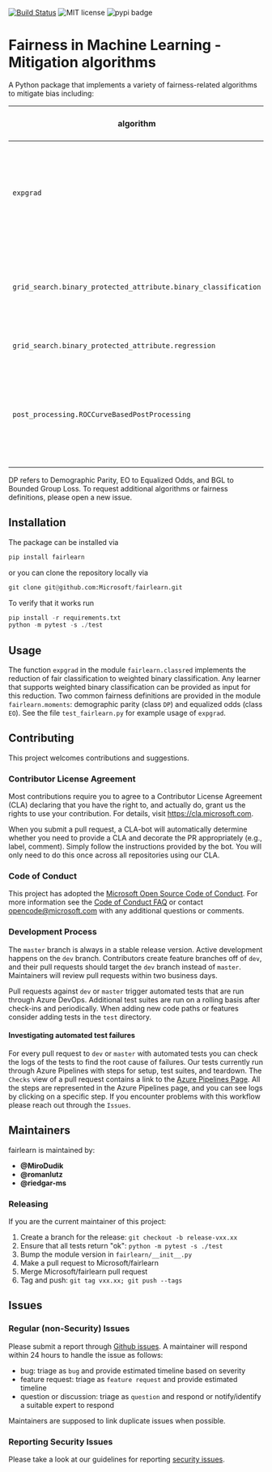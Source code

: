 [![Build Status](https://img.shields.io/azure-devops/build/responsibleai/fairlearn/6/dev?failed_label=bad&passed_label=good&label=GatedCheckin%3ADev)](https://dev.azure.com/responsibleai/fairlearn/_build/latest?definitionId=1&branchName=dev) ![MIT license](https://img.shields.io/badge/License-MIT-blue.svg) ![pypi badge](https://img.shields.io/badge/pypi-0.2.0-blue)

# Fairness in Machine Learning - Mitigation algorithms

A Python package that implements a variety of fairness-related algorithms to mitigate bias including:

| algorithm | description | classification/regression | protected attributes | supported fairness definitions |
| --- | --- | --- | --- | --- |
| `expgrad` | Black-box approach to fair classification described in the paper [A Reductions Approach to Fair Classification](https://arxiv.org/abs/1803.02453)| binary classification | categorical | DP, EO |
| `grid_search.binary_protected_attribute.binary_classification` | As described in Section 3.4 in the paper [A Reductions Approach to Fair Classification](https://arxiv.org/abs/1803.02453)| binary classification | binary | DP, EO |
| `grid_search.binary_protected_attribute.regression` | Grid Search for regression | regression | binary | BGL |
| `post_processing.ROCCurveBasedPostProcessing` | Post-processing algorithm based on the paper [Equality of Opportunity in Supervised Learning](https://arxiv.org/pdf/1610.02413.pdf)| binary classification | categorical | DP, EO |

DP refers to Demographic Parity, EO to Equalized Odds, and BGL to Bounded Group Loss. To request additional algorithms or fairness definitions, please open a new issue.

## Installation

The package can be installed via

```python
pip install fairlearn
```

or you can clone the repository locally via

```python
git clone git@github.com:Microsoft/fairlearn.git
```

To verify that it works run

```python
pip install -r requirements.txt
python -m pytest -s ./test
```

## Usage

The function `expgrad` in the module `fairlearn.classred` implements the reduction of fair classification to weighted binary classification. Any learner that supports weighted binary classification can be provided as input for this reduction. Two common fairness definitions are provided in the module `fairlearn.moments`: demographic parity (class `DP`) and equalized odds (class `EO`). See the file `test_fairlearn.py` for example usage of `expgrad`.

## Contributing

This project welcomes contributions and suggestions.

### Contributor License Agreement

Most contributions require you to agree to a Contributor License Agreement (CLA) declaring that you have the right to, and actually do, grant us the rights to use your contribution. For details, visit https://cla.microsoft.com.

When you submit a pull request, a CLA-bot will automatically determine whether you need to provide a CLA and decorate the PR appropriately (e.g., label, comment). Simply follow the instructions provided by the bot. You will only need to do this once across all repositories using our CLA.

### Code of Conduct
This project has adopted the [Microsoft Open Source Code of Conduct](https://opensource.microsoft.com/codeofconduct/). For more information see the [Code of Conduct FAQ](https://opensource.microsoft.com/codeofconduct/faq/) or contact [opencode@microsoft.com](mailto:opencode@microsoft.com) with any additional questions or comments.

### Development Process
The `master` branch is always in a stable release version. Active development happens on the `dev` branch. Contributors create feature branches off of `dev`, and their pull requests should target the `dev` branch instead of `master`. Maintainers will review pull requests within two business days.

Pull requests against `dev` or `master` trigger automated tests that are run through Azure DevOps. Additional test suites are run on a rolling basis after check-ins and periodically. When adding new code paths or features consider adding tests in the `test` directory.

#### Investigating automated test failures
For every pull request to `dev` or `master` with automated tests you can check the logs of the tests to find the root cause of failures. Our tests currently run through Azure Pipelines with steps for setup, test suites, and teardown. The `Checks` view of a pull request contains a link to the [Azure Pipelines Page](dev.azure.com/responsibleai/fairlearn/_build/results). All the steps are represented in the Azure Pipelines page, and you can see logs by clicking on a specific step. If you encounter problems with this workflow please reach out through the `Issues`.

## Maintainers

fairlearn is maintained by:

- **@MiroDudik**
- **@romanlutz**
- **@riedgar-ms**

### Releasing

If you are the current maintainer of this project:

1. Create a branch for the release: `git checkout -b release-vxx.xx`
1. Ensure that all tests return "ok": `python -m pytest -s ./test`
1. Bump the module version in `fairlearn/__init__.py`
1. Make a pull request to Microsoft/fairlearn
1. Merge Microsoft/fairlearn pull request
1. Tag and push: `git tag vxx.xx; git push --tags`

## Issues

### Regular (non-Security) Issues
Please submit a report through [Github issues](https://github.com/microsoft/fairlearn/issues). A maintainer will respond within 24 hours to handle the issue as follows:
- bug: triage as `bug` and provide estimated timeline based on severity
- feature request: triage as `feature request` and provide estimated timeline
- question or discussion: triage as `question` and respond or notify/identify a suitable expert to respond

Maintainers are supposed to link duplicate issues when possible.


### Reporting Security Issues

Please take a look at our guidelines for reporting [security issues](SECURITY.md).
